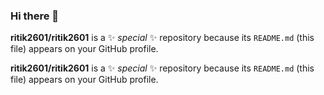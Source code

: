 ### Hi there 👋


**ritik2601/ritik2601** is a ✨ _special_ ✨ repository because its `README.md` (this file) appears on your GitHub profile.

**ritik2601/ritik2601** is a ✨ _special_ ✨ repository because its `README.md` (this file) appears on your GitHub profile.
















